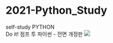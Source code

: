 # 2021-Python_Study
self-study PYTHON
</br>
Do it! 점프 투 파이썬 - 전면 개정판
<img src = "C:\Users\Admin\Desktop\python.JPG" >
